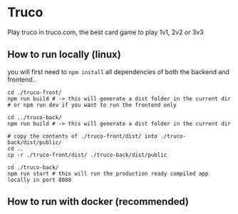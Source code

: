 # Truco

Play truco in truco.com, the best card game to play 1v1, 2v2 or 3v3

## How to run locally (linux)

you will first need to `npm install` all dependencies of both the backend and frontend..

```raw
cd ./truco-front/
npm run build # -> this will generate a dist folder in the current dir
# or npm run dev if you want to run the frontend only

cd ../truco-back/
npm run build # -> this will generate a dist folder in the current dir 

# copy the contents of ./truco-front/dist/ into ./truco-back/dist/public/
cd ..
cp -r ./truco-front/dist/ ./truco-back/dist/public

cd ./truco-back/
npm run start # this will run the production ready compiled app locally in port 8080
```

## How to run with docker (recommended)

